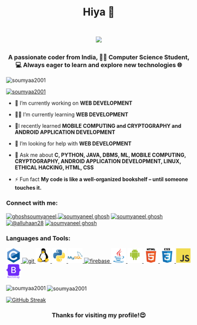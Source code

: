 <h1 align="center">Hiya 👋</h1>
<h1 align="center">
  <a href="https://git.io/typing-svg">
    <img src="https://readme-typing-svg.herokuapp.com/?lines=I'm+Soumyaneel+Ghosh;Nice+to+meet+you!&center=true&size=30">
  </a>
</h1>
<h3 align="center">A passionate coder from India, 👨‍💻 Computer Science Student,💻 Always eager to learn and explore new technologies 🌐</h3>

<p align="left"> <img src="https://komarev.com/ghpvc/?username=soumyaa2001&label=Profile%20views&color=0e75b6&style=flat" alt="soumyaa2001" /> </p>

<p align="left"> <a href="https://github.com/ryo-ma/github-profile-trophy"><img src="https://github-profile-trophy.vercel.app/?username=soumyaa2001" alt="soumyaa2001" /></a> </p>

- 🔭 I’m currently working on **WEB DEVELOPMENT**

- 👨‍💻 I’m currently learning **WEB DEVELOPMENT**

- 🌱I recently learned **MOBILE COMPUTING and CRYPTOGRAPHY and ANDROID APPLICATION DEVELOPMENT**

- 🤝 I’m looking for help with **WEB DEVELOPMENT**

- 💬 Ask me about **C, PYTHON, JAVA, DBMS, ML, MOBILE COMPUTING, CRYPTOGRAPHY, ANDROID APPLICATION DEVELOPMENT, LINUX, ETHICAL HACKING, HTML, CSS**



- ⚡ Fun fact   **My code is like a well-organized bookshelf – until someone touches it.**

<h3 align="left">Connect with me:</h3>
<p align="left">
<a href="https://twitter.com/GhoshSoumyaneel?t=TqNkKtmSKoLDlh0UWxH7Ww&s=08" target="blank"><img align="center" src="https://raw.githubusercontent.com/rahuldkjain/github-profile-readme-generator/master/src/images/icons/Social/twitter.svg" alt="ghoshsoumyaneel" height="30" width="40" /><//a>
<a href="https://www.linkedin.com/in/soumyaneel-ghosh-5113501aa/" target="blank"><img align="center" src="https://raw.githubusercontent.com/rahuldkjain/github-profile-readme-generator/master/src/images/icons/Social/linked-in-alt.svg" alt="soumyaneel ghosh" height="30" width="40" /></a>
<a href="https://instagram.com/soumyaneelghosh?igshid=MzRlODBiNWFlZA==" target="blank"><img align="center" src="https://raw.githubusercontent.com/rahuldkjain/github-profile-readme-generator/master/src/images/icons/Social/instagram.svg" alt="soumyaneel ghosh" height="30" width="40" /></a>
<a href="https://medium.com/@alluhaan28" target="blank"><img align="center" src="https://raw.githubusercontent.com/rahuldkjain/github-profile-readme-generator/master/src/images/icons/Social/medium.svg" alt="@alluhaan28" height="30" width="40" /></a>
<a href="https://youtube.com/@soumyaneelghosh4541" target="blank"><img align="center" src="https://raw.githubusercontent.com/rahuldkjain/github-profile-readme-generator/master/src/images/icons/Social/youtube.svg" alt="soumyaneel ghosh" height="30" width="40" /></a>

</p>


<h3 align="left">Languages and Tools:</h3>
<p align="left"> 
<a href="https://www.cprogramming.com/" target="_blank" rel="noreferrer"> <img src="https://raw.githubusercontent.com/devicons/devicon/master/icons/c/c-original.svg" alt="c" width="40" height="40"/> </a> 
<a href="https://git-scm.com/" target="_blank"> <img src="https://www.vectorlogo.zone/logos/git-scm/git-scm-icon.svg" alt="git" width="40" height="40"/> </a>
<a href="https://www.linux.org/" target="_blank" rel="noreferrer"> <img src="https://raw.githubusercontent.com/devicons/devicon/master/icons/linux/linux-original.svg" alt="linux" width="40" height="40"/> </a> 
<a href="https://www.python.org" target="_blank" rel="noreferrer"> <img src="https://raw.githubusercontent.com/devicons/devicon/master/icons/python/python-original.svg" alt="python" width="40" height="40"/> </a> 
<a href="https://www.mysql.com/" target="_blank"> <img src="https://raw.githubusercontent.com/devicons/devicon/master/icons/mysql/mysql-original-wordmark.svg" alt="mysql" width="40" height="40"/> </a>
<a href="https://firebase.google.com/" target="_blank"> <img src="https://www.vectorlogo.zone/logos/firebase/firebase-icon.svg" alt="firebase" width="40" height="40"/> </a>
<a href="https://www.java.com" target="_blank" rel="noreferrer"> <img src="https://raw.githubusercontent.com/devicons/devicon/master/icons/java/java-original.svg" alt="java" width="40" height="40"/> </a>
<a href="https://developer.android.com" target="_blank"> <img src="https://raw.githubusercontent.com/devicons/devicon/master/icons/android/android-original-wordmark.svg" alt="android" width="40" height="40"/> </a>
<a href="https://www.w3schools.com/html/" target="_blank"> <img src="https://raw.githubusercontent.com/devicons/devicon/master/icons/html5/html5-original-wordmark.svg" alt="html5" width="40" height="40"/> </a>
<a href="https://www.w3schools.com/css/" target="_blank"> <img src="https://raw.githubusercontent.com/devicons/devicon/master/icons/css3/css3-original-wordmark.svg" alt="css3" width="40" height="40"/> </a>
<a href="https://www.w3schools.com/js/" target="_blank"> <img src="https://raw.githubusercontent.com/devicons/devicon/master/icons/javascript/javascript-original.svg" alt="javascript" width="40" height="40"/> </a>
<a href="https://getbootstrap.com" target="_blank"> <img src="https://raw.githubusercontent.com/devicons/devicon/master/icons/bootstrap/bootstrap-plain-wordmark.svg" alt="bootstrap" width="40" height="40"/> </a>

<p><img align="left" src="https://github-readme-stats.vercel.app/api/top-langs?username=soumyaa2001&show_icons=true&locale=en&layout=compact" alt="soumyaa2001" /></p>

<p>&nbsp;<img align="center" src="https://github-readme-stats.vercel.app/api?username=soumyaa2001&show_icons=true&locale=en" alt="soumyaa2001" /></p>

[![GitHub Streak](http://github-readme-streak-stats.herokuapp.com?user=soumyaa2001)](https://git.io/streak-stats)
<h3 align="center">Thanks for visiting my profile!😍</h3>
